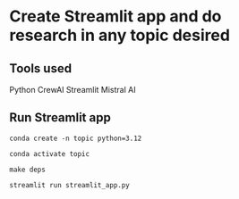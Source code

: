 # Create Streamlit app and do research in any topic desired 

## Tools used 
Python 
CrewAI
Streamlit
Mistral AI

## Run Streamlit app
```
conda create -n topic python=3.12

conda activate topic

make deps

streamlit run streamlit_app.py

```
